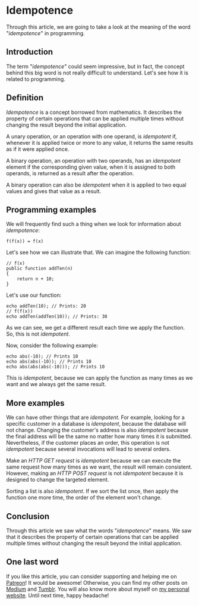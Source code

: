 # Idempotence #

Through this article, we are going to take a look at the meaning of the word "_idempotence_" in programming.

## Introduction ##

The term "_idempotence_" could seem impressive, but in fact, the concept behind this big word is not really difficult to understand. Let's see how it is related to programming.

## Definition ##

_Idempotence_ is a concept borrowed from mathematics. It describes the property of certain operations that can be applied multiple times without changing the result beyond the initial application.

A unary operation, or an operation with one operand, is _idempotent_ if, whenever it is applied twice or more to any value, it returns the same results as if it were applied once.

A binary operation, an operation with two operands, has an _idempotent_ element if the corresponding given value, when it is assigned to both operands, is returned as a result after the operation.

A binary operation can also be _idempotent_ when it is applied to two equal values and gives that value as a result.

## Programming examples ##

We will frequently find such a thing when we look for information about _idempotence_:

    f(f(x)) = f(x)

Let's see how we can illustrate that. We can imagine the following function:

    // f(x)
    public function addTen(n)
    {
        return n + 10;
    }

Let's use our function:

    echo addTen(10); // Prints: 20
    // f(f(x))
    echo addTen(addTen(10)); // Prints: 30

As we can see, we get a different result each time we apply the function. So, this is not _idempotent_.

Now, consider the following example:

    echo abs(-10); // Prints 10
    echo abs(abs(-10)); // Prints 10
    echo abs(abs(abs(-10))); // Prints 10

This is _idempotent_, because we can apply the function as many times as we want and we always get the same result.

## More examples ##

We can have other things that are _idempotent_. For example, looking for a specific customer in a database is _idempotent_, because the database will not change. Changing the customer's address is also _idempotent_ because the final address will be the same no matter how many times it is submitted. Nevertheless, if the customer places an order, this operation is not _idempotent_ because several invocations will lead to several orders.

Make an _HTTP GET request_ is _idempotent_ because we can execute the same request how many times as we want, the result will remain consistent. However, making an _HTTP POST request_ is not _idempotent_ because it is designed to change the targeted element.

Sorting a list is also _idempotent_. If we sort the list once, then apply the function one more time, the order of the element won't change.

## Conclusion ##

Through this article we saw what the words "_idempotence_" means. We saw that it describes the property of certain operations that can be applied multiple times without changing the result beyond the initial application.

## One last word ##

If you like this article, you can consider supporting and helping me on [Patreon](https://www.patreon.com/mlbors)! It would be awesome! Otherwise, you can find my other posts on [Medium](https://medium.com/@mlbors) and [Tumblr](https://mlbors.tumblr.com/). You will also know more about myself on [my personal website](https://www.mlbors.com). Until next time, happy headache!
